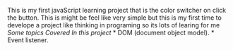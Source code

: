 This is my first javaScript learning project that is the color switcher on click the button. This is might be feel like very simple but this is my first time  to develope a project like thinking in programing so its lots of learing for me
      *Some topics Covered In this project*
        * DOM (document object model).
        * Event listener.

        
